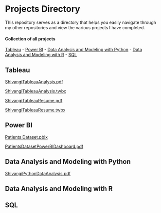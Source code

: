 # Projects Directory
This repository serves as a directory that helps you easily navigate through my other repositories and view the various projects I have completed.

#### Collection of all projects 

[Tableau](#a) - [Power BI](#b) - [Data Analysis and Modeling with Python](#c) - [Data Analysis and Modeling with R](#d) - [SQL](#e)
## Tableau <a id="a"></a>
<p><a href="https://github.com/shivangis10/Project-Work/blob/main/ShivangiTableauAnalysis.pdf">ShivangiTableauAnalysis.pdf</a></p>
<p><a href="https://github.com/shivangis10/Project-Work/blob/main/ShivangiTableauAnalysis.twbx">ShivangiTableauAnalysis.twbx</a></p>
<p><a href="https://github.com/shivangis10/Project-Work/blob/main/ShivangiTableauResume.pdf">ShivangiTableauResume.pdf</a></p>
<p><a href="https://github.com/shivangis10/Project-Work/blob/main/ShivangiTableauResume.twbx">ShivangiTableauResume.twbx</a></p>

## Power BI <a id="b"></a>
<p><a href="https://github.com/shivangis10/Project-Work/blob/main/Patients%20Dataset.pbix">Patients Dataset.pbix</a></p>
<p><a href="https://github.com/shivangis10/Project-Work/blob/main/PatientsDatasetPowerBIDashboard.pdf">PatientsDatasetPowerBIDashboard.pdf</a></p>

## Data Analysis and Modeling with Python <a id="c"></a>
<p><a href="https://github.com/shivangis10/Project-Work/blob/main/ShivangiPythonDataAnalysis.pdf">ShivangiPythonDataAnalysis.pdf</a></p>

## Data Analysis and Modeling with R <a id="d"></a>
## SQL <a id="e"></a>

